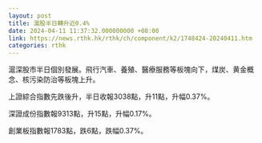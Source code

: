 ```yaml
---
layout: post
title: 滬股半日轉升近0.4%
date: 2024-04-11 11:37:32.000000000 +08:00
link: https://news.rthk.hk/rthk/ch/component/k2/1748424-20240411.htm
categories: rthk
---
```


滬深股市半日個別發展。飛行汽車、養殖、醫療服務等板塊向下，煤炭、黄金概念、核污染防治等板塊上升。

上證綜合指數先跌後升，半日收報3038點，升11點，升幅0.37%。

深證成份指數報9313點，升15點，升幅0.17%。

創業板指數報1783點，跌6點，跌幅0.37%。
